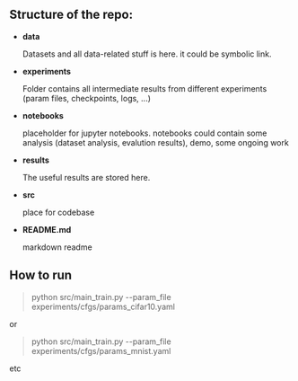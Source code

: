 
## Structure of the repo:

- **data**
    
    Datasets and all data-related stuff is here.
    it could be symbolic link.

- **experiments** 

    Folder contains all intermediate results from different experiments
    (param files, checkpoints, logs, ...) 
                
- **notebooks**

    placeholder for jupyter notebooks.
    notebooks could contain some analysis
    (dataset analysis, evalution results), demo, some ongoing work

- **results**

    The useful results are stored here.
    
- **src**

    place for codebase
    
- **README.md**

    markdown readme
    
## How to run

> python src/main_train.py --param_file experiments/cfgs/params_cifar10.yaml

or

> python src/main_train.py --param_file experiments/cfgs/params_mnist.yaml

etc